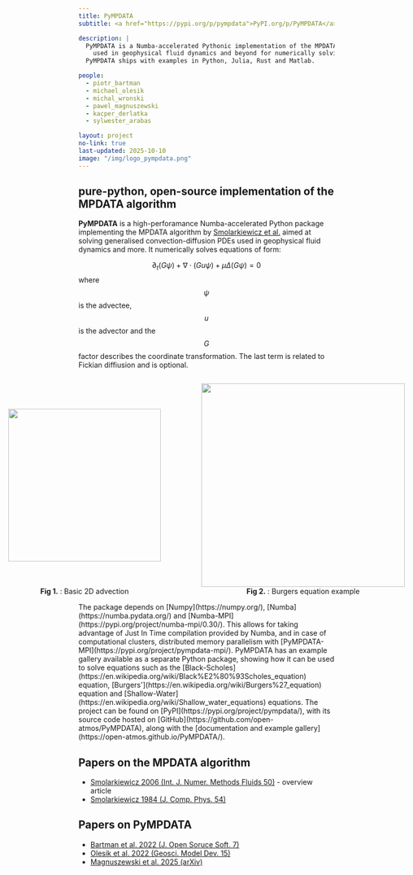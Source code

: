 ```yaml
---
title: PyMPDATA
subtitle: <a href="https://pypi.org/p/pympdata">PyPI.org/p/PyMPDATA</a>

description: |
  PyMPDATA is a Numba-accelerated Pythonic implementation of the MPDATA algorithm of Smolarkiewicz et al. 
    used in geophysical fluid dynamics and beyond for numerically solving generalised convection-diffusion PDEs.
  PyMPDATA ships with examples in Python, Julia, Rust and Matlab.

people:
  - piotr_bartman
  - michael_olesik
  - michal_wronski
  - pawel_magnuszewski
  - kacper_derlatka
  - sylwester_arabas

layout: project
no-link: true
last-updated: 2025-10-10
image: "/img/logo_pympdata.png"
---
```

<script type="text/javascript" async
     src="https://cdn.jsdelivr.net/npm/mathjax@3/es5/tex-mml-chtml.js">
</script>
## pure-python, open-source implementation of the MPDATA algorithm
<b>PyMPDATA</b> is a high-perforamance Numba-accelerated Python package implementing the <it>MPDATA</it> algorithm by [Smolarkiewicz et al.](#papers-on-the-mpdata-algorithm) aimed at solving generalised convection-diffusion PDEs used in geophysical fluid dynamics and more. It numerically solves equations of form: <br> <center>
$$
\partial_t (G\psi) + \nabla \cdot (Gu\psi) + \mu \Delta (G\psi) = 0
$$ </center>
where $$\psi$$ is the advectee, $$u$$ is the advector and the $$G$$ factor describes the coordinate transformation. The last term is related to Fickian diffiusion and is optional. 
<center>
<div style="display:flex; align-items:center; justify-content: center;">
<figure>
    <p style="margin-bottom:50px"> </p>
    <img height="300px" src="https://github.com/open-atmos/PyMPDATA/releases/download/tip/n_iters.3_rank_0_size_1_c_field_.0.5.0.25._mpi_dim_0_n_threads_3-CartesianScenario-anim.gif">
	<p style="margin-bottom:50px"> </p>
	<figcaption><b>Fig 1.</b> : Basic 2D advection</figcaption>
</figure>
<figure>
    <img height="400px" src="https://github.com/open-atmos/PyMPDATA/releases/download/tip/boussinesq_2d_anim.gif">
	<figcaption><b>Fig 2.</b> : Burgers equation example</figcaption>
</figure>
</div>
</center>
The package depends on [Numpy](https://numpy.org/), [Numba](https://numba.pydata.org/) and [Numba-MPI](https://pypi.org/project/numba-mpi/0.30/). This allows for taking advantage of  Just In Time compilation provided by Numba, and in case of computational clusters, distributed memory parallelism with [PyMPDATA-MPI](https://pypi.org/project/pympdata-mpi/). PyMPDATA has an example gallery available as a separate Python package, showing how it can be used to solve equations such as the [Black-Scholes](https://en.wikipedia.org/wiki/Black%E2%80%93Scholes_equation) equation, [Burgers'](https://en.wikipedia.org/wiki/Burgers%27_equation) equation and [Shallow-Water](https://en.wikipedia.org/wiki/Shallow_water_equations) equations. The project can be found on [PyPI](https://pypi.org/project/pympdata/), with its source code hosted on [GitHub](https://github.com/open-atmos/PyMPDATA), along with the [documentation and example gallery](https://open-atmos.github.io/PyMPDATA/). 

## Papers on the MPDATA algorithm
 - [Smolarkiewicz 2006 (Int. J. Numer. Methods Fluids 50)](https://doi.org/10.1002/fld.1071) - overview article
 - [Smolarkiewicz 1984 (J. Comp. Phys. 54)](https://doi.org/10.1016/0021-9991(84)90121-9)

## Papers on PyMPDATA
 - [Bartman et al. 2022 (J. Open Soruce Soft. 7)](https://doi.org/10.21105/joss.03896)
 - [Olesik et al. 2022 (Geosci. Model Dev. 15)](https://doi.org/10.5194/gmd-15-3879-20220)
 - [Magnuszewski et al. 2025 (arXiv)](https://doi.org/10.48550/arXiv.2505.24435)
